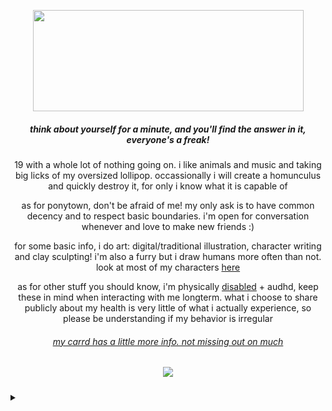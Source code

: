 <p align="center">
<a title="my art" href=https://open.spotify.com/album/3KpYyDP8q8sUBxatHaYEsP?si=Dk_MmskkR9OiDZgGgahQEA><img src="https://file.garden/Zdu77rwq23DtX9qX/chelsea" width="433" height="162"></a>
<p align="center">
  <h5 align="center">
 
<i>think about yourself for a minute, and you'll find the answer in it, everyone's a freak!</i>
</p>
</h5>
<p align="center">
  19 with a whole lot of nothing going on. i like animals and music and taking big licks of my oversized lollipop. occassionally i will create a homunculus and quickly destroy it, for only i know what it is capable of
</p>
<p align="center">
  as for ponytown, don't be afraid of me! my only ask is to have common decency and to respect basic boundaries. i'm open for conversation whenever and love to make new friends :)
</p>
<p align="center">
  for some basic info, i do art: digital/traditional illustration, character writing and clay sculpting! i'm also a furry but i draw humans more often than not. look at most of my characters <a href="https://toyhou.se/nojoki/characters/folder:all">here</a>

<p align="center">
as for other stuff you should know, i'm physically <a href="https://jeanniedibon.com/eds-and-scoliosis/#:~:text=29%25%20of%20patients%20with%20hEDS,found%20in%2029%25%20of%20patients."> disabled</a> + audhd, keep these in mind when interacting with me longterm. what i choose to share publicly about my health is very little of what i actually experience, so please be understanding if my behavior is irregular
</p>
 <h6 align="center">
 <a href="https://nojoki.carrd.co/#">my carrd has a little more info. not missing out on much</a>
</p>
</h5>


<h5 align="center">
 
![](https://komarev.com/ghpvc/?username=no-jokie&color=orange)

</h5>
<p align="center"><details>
<summary></summary>
<p align="center">
<a title="not true" href=https://file.garden/Zdu77rwq23DtX9qX/homo><img src="https://file.garden/Zdu77rwq23DtX9qX/homo" width="402" height="202"></a>
<p align="center">
  <p align="center">
<a title="It was an expensive mistake. It was an expensive mistake. My horse broke his back to get me here. I have his blood on my hands for no reason. But what was I supposed to do? How was I supposed to know how to use a tube amp? How was I supposed to know how to drive a van? How was I supposed to know how to ride a bike without hurting myself? How was I supposed to know how to make dinner for myself? How was I supposed to know how to hold a job? How was I supposed to remember to grab my backpack after I set it down to play basketball? And how was I supposed to know how to not get drunk every Thursday, Friday, Saturday, and why not Sunday? (How was I supposed to know how to steer this ship?) How was I supposed to know how to steer this ship? How the hell was I supposed to steer this ship? It was an expensive mistake. You can't say you're sorry and it's over. I was given a body that is falling apart. My house is falling apart. And I was given a mind that can't control itself. (And what about the pain I'm in right now?) And I was given a ship that can't steer itself. (And what about a vacation?) And what about a vacation to feel good? My horse broke his back and left me here. How was I supposed to know? And God won't forgive me. And you won't forgive me. Not unless I open up my heart. And how am I supposed to do that? When I go to this same room every night? And sleep in the same bed every night? The same fucking bed. Red comforter with the white stripes, and the yellow ceiling light that makes me feel like I'm dying. This sea is too familiar. How many nights have I drowned here? How many times have I drowned? (How many times have I drowned?)" href=https://file.garden/Zdu77rwq23DtX9qX/wrapped2.png><img src="https://file.garden/Zdu77rwq23DtX9qX/wrapped2.png" width="432" height="604></a>
<p align="center">
</details>
